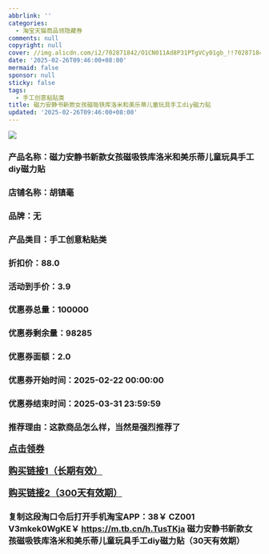 ```yaml
---
abbrlink: ''
categories:
  - 淘宝天猫商品领隐藏券
comments: null
copyright: null
cover: //img.alicdn.com/i2/702871842/O1CN011Ad8P31PTgVCy01gb_!!702871842.jpg
date: '2025-02-26T09:46:00+08:00'
mermaid: false
sponsor: null
sticky: false
tags:
  - 手工创意粘贴类
title: 磁力安静书新款女孩磁吸铁库洛米和美乐蒂儿童玩具手工diy磁力贴
updated: '2025-02-26T09:46:00+08:00'
--- 
```


![](//img.alicdn.com/i2/702871842/O1CN011Ad8P31PTgVCy01gb_!!702871842.jpg)

### 产品名称：磁力安静书新款女孩磁吸铁库洛米和美乐蒂儿童玩具手工diy磁力贴
### 店铺名称：胡镇毫
### 品牌：无
### 产品类目：手工创意粘贴类
### 折扣价：88.0
### 活动到手价：3.9
### 优惠券总量：100000
### 优惠券剩余量：98285
### 优惠券面额：2.0
### 优惠券开始时间：2025-02-22 00:00:00	
### 优惠券结束时间：2025-03-31 23:59:59	
### 推荐理由：这款商品怎么样，当然是强烈推荐了

<p style="font-size: 18px; font-weight: bold;">
  <a href="https://uland.taobao.com/coupon/edetail?e=zhun3TPhEYWlhHvvyUNXZfh8CuWt5YH5OVuOuRD5gLJMmdsrkidbOWgpcJRl3wFwcV%2FlEyhmp8BTvJfMz9vJxlsrQSIfUUuQr%2FhMvQNRJeIiX7n1Ba2n7DImEytnJLpVxuyBOm2WQOF0kp06XZnKzHIE4r7wqPNK7NjcxRIBfQbVM%2Fe4LpP7OiwynAdGnOngsRcE0wncGCp6YwAbMQ6sOCjG0utsi0T449IpuNimzZ39oIt1wrbvd3bN3ZFO%2FHcc8gw7CyR8B19SbnB%2BnTVamFNr%2BZx808UD8ByMjVuaOi7GrkAGFTgJ9eeEck5PpTK%2BrR61%2B8m60q3JTE40kLCuKTVf34RU0Wfponv6QcvcARY%3D&traceId=2166d8db17407296732636749d133b&union_lens=lensId%3AOPT%401740729683%40213d2d3b_0de7_1954b930ca3_a2fe%4001%40eyJmbG9vcklkIjo3MzM1NH0ie" target="_blank">点击领券</a>
</p>
<p style="font-size: 18px; font-weight: bold;">
  <a href="https://s.click.taobao.com/t?e=m%3D2%26s%3DcvvbFoGbceZw4vFB6t2Z2ueEDrYVVa64LKpWJ%2Bin0XLjf2vlNIV67kkfnVn6TwKdVkTGlWTgx8n3ID%2FV1RqsF4wnCJeELi4I%2FIEn%2BS1IjHAB0ghlTd7WlZVm%2FOAUUFw71qrpxiwMoCNxc1AtbZGVSwd3i3mpTpPUVfSNw2XxoQuMHuv7RoNv0dIOLe2GUnGWK3GkZDPC4%2BwQsrhm3qfiFe%2FqNS9z37OeWSLQUZFiXRHtUC1Y3rTA6yXI25xqRvdutRflAT0lA2J8Q4bl9FTN%2F3B6Jd9pUfrR1KilmKsn0wzOwDMfXFgMfqxSQRO40NBpn8uLkEXZAwpxKmPmpIKZsA%3D%3D" target="_blank">购买链接1（长期有效）</a>
</p>
<p style="font-size: 18px; font-weight: bold;">
  <a href="https://s.click.taobao.com/psCuOYs" target="_blank">购买链接2（300天有效期）</a>
</p>

### 复制这段淘口令后打开手机淘宝APP：38￥ CZ001 V3mkek0WgKE￥ https://m.tb.cn/h.TusTKja  磁力安静书新款女孩磁吸铁库洛米和美乐蒂儿童玩具手工diy磁力贴（30天有效期）
